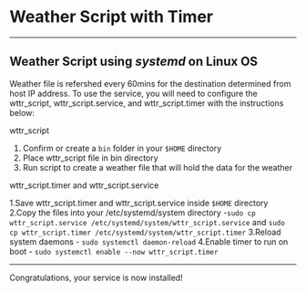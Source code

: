 # Weather Script with Timer
---

## Weather Script using *systemd* on Linux OS

Weather file is refershed every 60mins for the destination determined from host IP address. To use the service, you will need to configure the wttr_script, wttr_script.service, and wttr_script.timer with the instructions below:

wttr_script
1. Confirm or create a `bin` folder in your `$HOME` directory 
2. Place wttr_script file in bin directory
3. Run script to create a weather file that will hold the data for the weather

wttr_script.timer and wttr_script.service

1.Save wttr_script.timer and wttr_script.service inside `$HOME` directory
2.Copy the files into your /etc/systemd/system directory -`sudo cp wttr_script.service /etc/systemd/system/wttr_script.service` and `sudo cp wttr_script.timer /etc/systemd/system/wttr_script.timer`
3.Reload system daemons - `sudo systemctl daemon-reload`
4.Enable timer to run on boot - `sudo systemctl enable --now wttr_script.timer`

---
Congratulations, your service is now installed!
